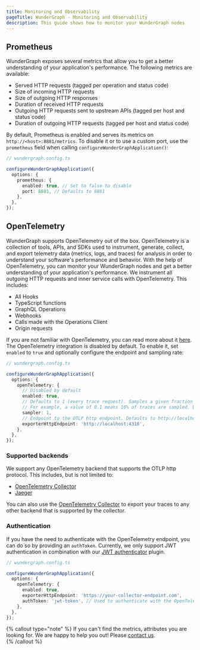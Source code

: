 ```yaml
---
title: Monitoring and Observability
pageTitle: WunderGraph - Monitoring and Observability
description: This guide shows how to monitor your WunderGraph nodes
---
```


## Prometheus

WunderGraph exposes several metrics that allow you to get a better understanding of your
application's performance. The following metrics are available:

- Served HTTP requests (tagged per operation and status code)
- Size of incoming HTTP requests
- Size of outgoing HTTP responses
- Duration of received HTTP requests
- Outgoing HTTP requests sent to upstream APIs (tagged per host and status code)
- Duration of outgoing HTTP requests (tagged per host and status code)

By default, Prometheus is enabled and serves its metrics on `http://<host>:8881/metrics`. To disable it
or to use a custom port, use the `prometheus` field when calling `configureWunderGraphApplication()`:

```typescript
// wundergraph.config.ts

configureWunderGraphApplication({
  options: {
    prometheus: {
      enabled: true, // Set to false to disable
      port: 8881, // Defaults to 8881
    },
  },
});
```

## OpenTelemetry

WunderGraph supports OpenTelemetry out of the box. OpenTelemetry is a collection of tools, APIs, and SDKs used to instrument, generate, collect, and export telemetry data (metrics, logs, and traces) for analysis in order to understand your software's performance and behavior.
With the help of OpenTelemetry, you can monitor your WunderGraph nodes and get a better understanding of your application's performance. We instrument all outgoing HTTP requests and inner service calls with OpenTelemetry. This includes:

- All Hooks
- TypeScript functions
- GraphQL Operations
- Webhooks
- Calls made with the Operations Client
- Origin requests

If you are not familiar with OpenTelemetry, you can read more about it [here](https://opentelemetry.io/).
The OpenTelemetry integration is disabled by default. To enable it, set `enabled` to `true` and optionally configure the endpoint and sampling rate:

```typescript
// wundergraph.config.ts

configureWunderGraphApplication({
  options: {
    openTelemetry: {
      // Disabled by default
      enabled: true,
      // Defaults to 1 (every trace request). Samples a given fraction of traces. Must be a value between 0 and 1.
      // For example, a value of 0.1 means 10% of traces are sampled. Don't set this to 1 in production, unless you want to trace every request.
      sampler: 1,
      // Endpoint to the OTLP http endpoint. Defaults to http://localhost:4318
      exporterHttpEndpoint: 'http://localhost:4318',
    },
  },
});
```

### Supported backends

We support any OpenTelemetry backend that supports the OTLP http protocol. This includes, but is not limited to:

- [OpenTelemetry Collector](https://opentelemetry.io/docs/collector/)
- [Jaeger](https://www.jaegertracing.io/docs/1.45/deployment/#collector)

You can also use the [OpenTelemetry Collector](https://opentelemetry.io/docs/collector/) to export your traces to any other backend that is supported by the collector.

### Authentication

If you have the need to authenticate with the OpenTelemetry endpoint, you can do so by providing an `authToken`.
Currently, we only support JWT authentication in combination with our [JWT authenticator](https://github.com/open-telemetry/opentelemetry-collector-contrib/pull/20524) plugin.

```typescript
// wundergraph.config.ts

configureWunderGraphApplication({
  options: {
    openTelemetry: {
      enabled: true,
      exporterHttpEndpoint: 'https://your-collector-endpoint.com',
      authToken: 'jwt-token', // Used to authenticate with the OpenTelemetry endpoint in form of a Bearer token
    },
  },
});
```

{% callout type="note" %}
If you can't find the metrics, attributes you are looking for. We are happy to help you out! Please [contact us](https://wundergraph.com/discord).  
{% /callout %}
